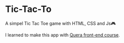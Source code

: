 # Tic-Tac-To
A simpel Tic Tac Toe game with HTML, CSS and Js🎮

I learned to make this app with <a href="https://quera.org/college/">Quera front-end course</a>.
